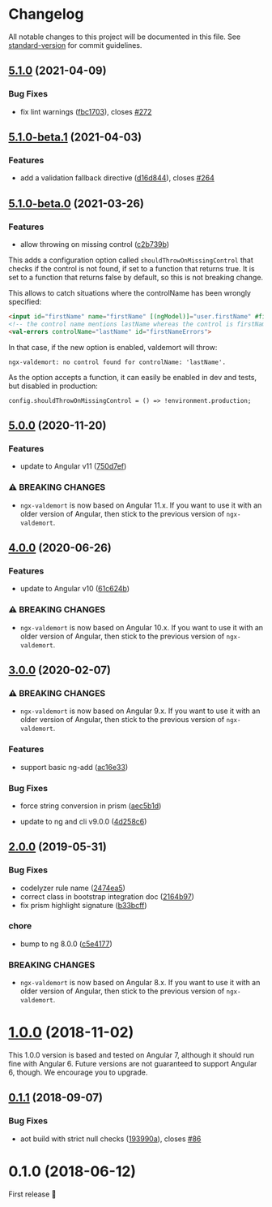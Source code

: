 # Changelog

All notable changes to this project will be documented in this file. See [standard-version](https://github.com/conventional-changelog/standard-version) for commit guidelines.

## [5.1.0](https://github.com/Ninja-Squad/ngx-valdemort/compare/v5.1.0-beta.1...v5.1.0) (2021-04-09)


### Bug Fixes

* fix lint warnings ([fbc1703](https://github.com/Ninja-Squad/ngx-valdemort/commit/fbc1703fd572c13b795dfac6037b53ec13ea06b7)), closes [#272](https://github.com/Ninja-Squad/ngx-valdemort/issues/272)

## [5.1.0-beta.1](https://github.com/Ninja-Squad/ngx-valdemort/compare/v5.1.0-beta.0...v5.1.0-beta.1) (2021-04-03)


### Features

* add a validation fallback directive ([d16d844](https://github.com/Ninja-Squad/ngx-valdemort/commit/d16d844f5cdbb9ffbf24ff25dfbc56f09773c3d2)), closes [#264](https://github.com/Ninja-Squad/ngx-valdemort/issues/264)

## [5.1.0-beta.0](https://github.com/Ninja-Squad/ngx-valdemort/compare/v5.0.0...v5.1.0-beta.0) (2021-03-26)


### Features

* allow throwing on missing control ([c2b739b](https://github.com/Ninja-Squad/ngx-valdemort/commit/c2b739b1bcd0727a4ce13e7cc425824eb7d4792d))

This adds a configuration option called `shouldThrowOnMissingControl` that checks if the control is not found, if set to a function that returns true.
It is set to a function that returns false by default, so this is not breaking change.

This allows to catch situations where the controlName has been wrongly specified:

```html
<input id="firstName" name="firstName" [(ngModel)]="user.firstName" #firstNameCtrl="ngModel" required/>
<!-- the control name mentions lastName whereas the control is firstName -->
<val-errors controlName="lastName" id="firstNameErrors">
```

In that case, if the new option is enabled, valdemort will throw:

```
ngx-valdemort: no control found for controlName: 'lastName'.
```

As the option accepts a function, it can easily be enabled in dev and tests, but disabled in production:

```
config.shouldThrowOnMissingControl = () => !environment.production;
```

## [5.0.0](https://github.com/Ninja-Squad/ngx-valdemort/compare/v4.0.0...v5.0.0) (2020-11-20)


### Features

* update to Angular v11 ([750d7ef](https://github.com/Ninja-Squad/ngx-valdemort/commit/750d7ef24073c038ca3cc3f773c0fd159cc398af))

### ⚠ BREAKING CHANGES

* `ngx-valdemort` is now based on Angular 11.x. If you want to use it with an older version of Angular, then stick to the previous version of `ngx-valdemort`.

## [4.0.0](https://github.com/Ninja-Squad/ngx-valdemort/compare/v3.0.0...v4.0.0) (2020-06-26)


### Features

* update to Angular v10 ([61c624b](https://github.com/Ninja-Squad/ngx-valdemort/commit/61c624b722278e1e263056123204b42a4953eefd))


### ⚠ BREAKING CHANGES

* `ngx-valdemort` is now based on Angular 10.x. If you want to use it with an older version of Angular, then stick to the previous version of `ngx-valdemort`.

## [3.0.0](https://github.com/Ninja-Squad/ngx-valdemort/compare/v2.0.0...v3.0.0) (2020-02-07)


### ⚠ BREAKING CHANGES

* `ngx-valdemort` is now based on Angular 9.x. If you want to use it with an older version of Angular, then stick to the previous version of `ngx-valdemort`.

### Features

* support basic ng-add ([ac16e33](https://github.com/Ninja-Squad/ngx-valdemort/commit/ac16e33c26cb423b3dc2f7b324ad147112d229d9))


### Bug Fixes

* force string conversion in prism ([aec5b1d](https://github.com/Ninja-Squad/ngx-valdemort/commit/aec5b1de7dbeaab20ed018266e8a7f323001fc29))


* update to ng and cli v9.0.0 ([4d258c6](https://github.com/Ninja-Squad/ngx-valdemort/commit/4d258c6c32a81da64c86e08af841a9c1a42ab247))

## [2.0.0](https://github.com/Ninja-Squad/ngx-valdemort/compare/v1.0.0...v2.0.0) (2019-05-31)


### Bug Fixes

* codelyzer rule name ([2474ea5](https://github.com/Ninja-Squad/ngx-valdemort/commit/2474ea5))
* correct class in bootstrap integration doc ([2164b97](https://github.com/Ninja-Squad/ngx-valdemort/commit/2164b97))
* fix prism highlight signature ([b33bcff](https://github.com/Ninja-Squad/ngx-valdemort/commit/b33bcff))


### chore

* bump to ng 8.0.0 ([c5e4177](https://github.com/Ninja-Squad/ngx-valdemort/commit/c5e4177))


### BREAKING CHANGES

* `ngx-valdemort` is now based on Angular 8.x. If you want to use it with an older version of Angular, then stick to the previous version of `ngx-valdemort`.



<a name="1.0.0"></a>
# [1.0.0](https://github.com/Ninja-Squad/ngx-valdemort/compare/v0.1.1...v1.0.0) (2018-11-02)


This 1.0.0 version is based and tested on Angular 7, although it should run fine with Angular 6.
Future versions are not guaranteed to support Angular 6, though. We encourage you to upgrade.


<a name="0.1.1"></a>
## [0.1.1](https://github.com/Ninja-Squad/ngx-valdemort/compare/v0.1.0...v0.1.1) (2018-09-07)


### Bug Fixes

* aot build with strict null checks ([193990a](https://github.com/Ninja-Squad/ngx-valdemort/commit/193990a)), closes [#86](https://github.com/Ninja-Squad/ngx-valdemort/issues/86)


<a name="0.1.0"></a>
# 0.1.0 (2018-06-12)

First release :champagne:
